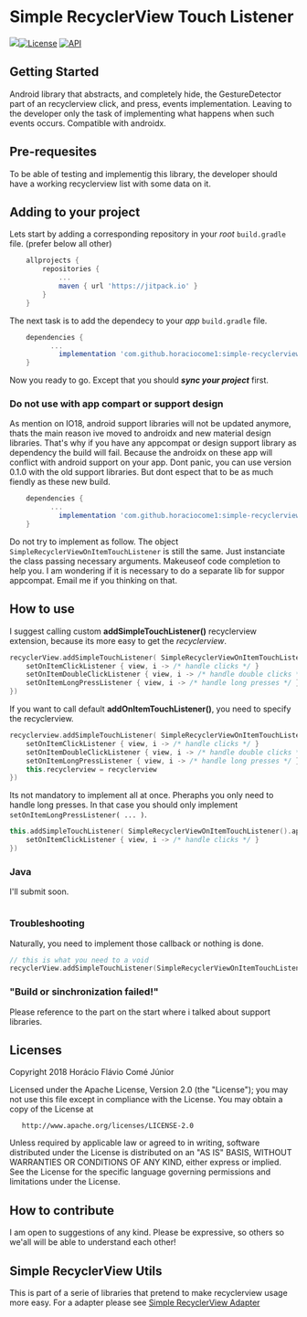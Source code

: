 # Simple RecyclerView Touch Listener 
[![](https://jitpack.io/v/horaciocome1/simple-recyclerview-touch-listener.svg)](https://jitpack.io/#horaciocome1/simple-recyclerview-touch-listener)[![License](https://img.shields.io/badge/license-Apache%202-blue.svg)](https://www.apache.org/licenses/LICENSE-2.0) [![API](https://img.shields.io/badge/API-14%2B-brightgreen.svg?style=flat)](https://android-arsenal.com/api?level=14)

## Getting Started
Android library that abstracts, and completely hide, the GestureDetector part of an recyclerview click, and press, events implementation. Leaving to the developer only the task of implementing what happens when such events occurs.
Compatible with androidx.

## Pre-requesites
To be able of testing and implementig this library, the developer should have a working recyclerview list with some data on it.

## Adding to your project
Lets start by adding a corresponding repository in your _root_ `build.gradle` file. (prefer below all other)
```gradle
	allprojects {
		repositories {
			...
			maven { url 'https://jitpack.io' }
		}
	}
 ```
The next task is to add the dependecy to your _app_ `build.gradle` file.
```gradle
	dependencies {
          ...
	        implementation 'com.github.horaciocome1:simple-recyclerview-touch-listener:0.1.5'
	}
```
Now you ready to go. Except that you should _**sync your project**_ first.

### Do not use with app compart or support design
As mention on IO18, android support libraries will not be updated anymore, thats the main reason ive moved to androidx and new material design libraries. That's why if you have any appcompat or design support library as dependency the build will fail. Because the androidx on these app will conflict with android support on your app.
Dont panic, you can use version 0.1.0 with the old support libraries. But dont espect that to be as much fiendly as these new build.
```gradle
	dependencies {
          ...
	        implementation 'com.github.horaciocome1:simple-recyclerview-touch-listener:0.1.0'
	}
```
Do not try to implement as follow. The object `SimpleRecyclerViewOnItemTouchListener` is still the same. Just instanciate the class passing necessary arguments. Makeuseof code completion to help you. I am wondering if it is necessary to do a separate lib for suppor appcompat. Email me if you thinking on that.

## How to use
I suggest calling custom **addSimpleTouchListener()** recyclerview extension, because its more easy to get the _recyclerview_.
```kotlin
recyclerView.addSimpleTouchListener( SimpleRecyclerViewOnItemTouchListener().apply {
    setOnItemClickListener { view, i -> /* handle clicks */ }
    setOnItemDoubleClickListener { view, i -> /* handle double clicks */ }
    setOnItemLongPressListener { view, i -> /* handle long presses */ }
})
```

If you want to call default **addOnItemTouchListener()**, you need to specify the recyclerview.
```kotlin
recyclerview.addSimpleTouchListener( SimpleRecyclerViewOnItemTouchListener().apply {
    setOnItemClickListener { view, i -> /* handle clicks */ }
    setOnItemDoubleClickListener { view, i -> /* handle double clicks */ }
    setOnItemLongPressListener { view, i -> /* handle long presses */ }
    this.recyclerview = recyclerview
})
```

Its not mandatory to implement all at once. Pheraphs you only need to handle long presses. In that case you should only implement `setOnItemLongPressListener( ... )`.
```kotlin
this.addSimpleTouchListener( SimpleRecyclerViewOnItemTouchListener().apply {
    setOnItemClickListener { view, i -> /* handle clicks */ }
})
```

### Java
I'll submit soon.
```kotlin

```

### Troubleshooting
Naturally, you need to implement those callback or nothing is done.
```kotlin
// this is what you need to a void
recyclerView.addSimpleTouchListener(SimpleRecyclerViewOnItemTouchListener())
```

### "Build or sinchronization failed!"
Please reference to the part on the start where i talked about support libraries.

## Licenses
   Copyright 2018 Horácio Flávio Comé Júnior

   Licensed under the Apache License, Version 2.0 (the "License");
   you may not use this file except in compliance with the License.
   You may obtain a copy of the License at

       http://www.apache.org/licenses/LICENSE-2.0

   Unless required by applicable law or agreed to in writing, software
   distributed under the License is distributed on an "AS IS" BASIS,
   WITHOUT WARRANTIES OR CONDITIONS OF ANY KIND, either express or implied.
   See the License for the specific language governing permissions and
   limitations under the License.

## How to contribute
I am open to suggestions of any kind.
Please be expressive, so others so we'all will be able to understand each other!

## Simple RecyclerView Utils
This is part of a serie of libraries that pretend to make recyclerview usage more easy.
For a adapter please see [Simple RecyclerView Adapter](https://github.com/horaciocome1/simple-recyclerview-adapter)
